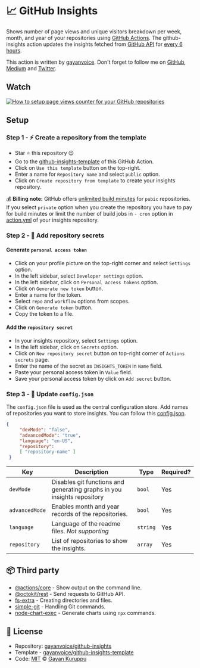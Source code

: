 # 📈 GitHub Insights  
  
Shows number of page views and unique visitors breakdown per week, month, and year of your repositories using [GitHub Actions](https://github.com/features/actions).  The github-insights action updates the insights fetched from [GitHub API](https://docs.github.com/en/rest) for [every 6 hours](https://github.com/gayanvoice/github-insights-template/blob/master/.github/workflows/action.yml#L4).

This action is written by [gayanvoice](https://github.com/gayanvoice). Don't forget to follow me on [GitHub](https://github.com/gayanvoice), [Medium](https://medium.com/@gayanvoice) and [Twitter](https://twitter.com/gayanvoice).  

## Watch
[![How to setup page views counter for your GitHub repositories](https://img.youtube.com/vi/LdYrV6VSfqY/0.jpg)](https://www.youtube.com/watch?v=LdYrV6VSfqY)

## Setup

### Step 1 - ⚡️ Create a repository from the template   
- Star ⭐ this repository 😉  
- Go to the [github-insights-template](https://github.com/gayanvoice/github-insights-template) of this GitHub Action.  
- Click on `Use this template` button on the top-right.  
- Enter a name for `Repository name` and select `public` option.  
- Click on `Create repository from template` to create your insights repository.  
  
💰 **Billing note:** GitHub offers [unlimited build minutes](https://github.com/pricing) for `pubic` repositories. If you select `private` option when you create the repository you have to pay for build minutes or limit the number of build jobs in `- cron` option in [action.yml](https://github.com/gayanvoice/github-insights-template/blob/master/.github/workflows/action.yml) of your insights repository.  
  
### Step 2 - 🔑 Add repository secrets  
  
#### Generate `personal access token`
  
- Click on your profile picture on the top-right corner and select `Settings` option.  
- In the left sidebar, select `Developer settings` option.  
- In the left sidebar, click on `Personal access tokens` option.  
- Click on `Generate new token` button.  
- Enter a name for the token.  
- Select `repo` and `workflow` options from scopes.  
- Click on `Generate token` button.  
- Copy the token to a file.  
  
#### Add the `repository secret`
  
- In your insights repository, select `Settings` option.  
- In the left sidebar, click on `Secrets` option.  
- Click on `New repository secret` button on top-right corner of `Actions secrets` page.  
- Enter the name of the secret as `INSIGHTS_TOKEN` in `Name` field.  
- Paste your personal access token in `Value` field.  
- Save your personal access token by click on `Add secret` button.  
  
### Step 3 - 📄 Update `config.json`
  
The `config.json` file is used as the central configuration store. Add names of repositories you want to store insights. You can follow this [config.json](https://github.com/gayanvoice/insights/blob/master/config.json).  
```json  
{  
	 "devMode": "false",
	 "advancedMode": "true",
	 "language": "en-US",
	 "repository":
	 [ "repository-name" ]
 }  
```  
  
| Key       | Description                                              | Type   |  Required? |  
| --------- | -------------------------------------------------------- | ------ | --------- |  
| `devMode` | Disables git functions and generating graphs in you insights repository | `bool` | Yes        |  
| `advancedMode` | Enables month and year records of the repositories. | `bool` | Yes        |  
| `language` | Language of the readme files. *Not supporting* | `string` | Yes        |  
| `repository` | List of repositories to show the insights. | `array` | Yes        |

## 📦 Third party
- [@actions/core](https://www.npmjs.com/package/@actions/core) - Show output on the command line. 
- [@octokit/rest](https://www.npmjs.com/package/@octokit/rest) - Send requests to GitHub API.
- [fs-extra](https://www.npmjs.com/package/fs-extra) - Creating directories and files.
- [simple-git](https://www.npmjs.com/package/simple-git) - Handling Git commands.
- [node-chart-exec](https://www.npmjs.com/package/node-chart-exec) - Generate charts using `npx` commands.
## 📄 License
- Repository: [gayanvoice/github-insights](https://github.com/gayanvoice/github-insights)
- Template - [gayanvoice/github-insights-template](https://github.com/gayanvoice/github-insights-template)
- Code: [MIT](./LICENSE) © [Gayan Kuruppu](https://github.com/gayanvoice)
